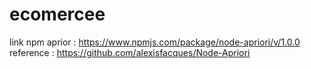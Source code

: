 # ecomercee

link npm aprior : https://www.npmjs.com/package/node-apriori/v/1.0.0
reference : https://github.com/alexisfacques/Node-Apriori
